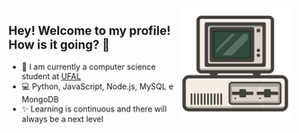 <img src="img\computer-illustration.png"  width="200px" align="right">

## Hey! Welcome to my profile! How is it going? 👋

* 🚀 I am currently a computer science student at [UFAL](https://ufal.br/)
* 💻 Python, JavaScript, Node.js, MySQL e MongoDB
* ✨ Learning is continuous and there will always be a next level
